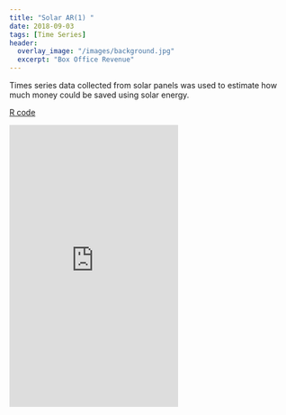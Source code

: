 ```yaml
---
title: "Solar AR(1) "
date: 2018-09-03
tags: [Time Series]
header:
  overlay_image: "/images/background.jpg"
  excerpt: "Box Office Revenue"
---
```


Times series data collected from solar panels was used to estimate how much money could be saved using solar energy.  

[R code](https://jmmerrell.github.io/solar_AR1/solar_project.R)

<embed src="https://jmmerrell.github.io/solar_AR1/solar_project.pdf" width="300" height="500" type="application/pdf" />
